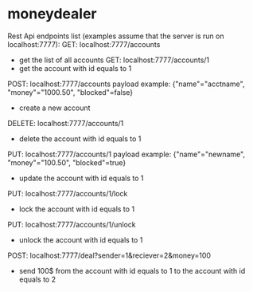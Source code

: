 # moneydealer
Rest Api endpoints list (examples assume that the server is run on localhost:7777):
GET: localhost:7777/accounts 
  - get the list of all accounts
GET: localhost:7777/accounts/1
  - get the account with id equals to 1
  
POST: localhost:7777/accounts
  payload example:
  {"name"="acctname", "money"="1000.50", "blocked"=false}
  
  - create a new account

DELETE: localhost:7777/accounts/1
  - delete the account with id equals to 1
  
PUT: localhost:7777/accounts/1
  payload example:
  {"name"="newname", "money"="100.50", "blocked"=true}
  
  - update the account with id equals to 1
  
PUT: localhost:7777/accounts/1/lock
  - lock the account with id equals to 1
  
PUT: localhost:7777/accounts/1/unlock
  - unlock the account with id equals to 1
  
POST: localhost:7777/deal?sender=1&reciever=2&money=100
  - send 100$ from the account with id equals to 1 to the account with id equals to 2
